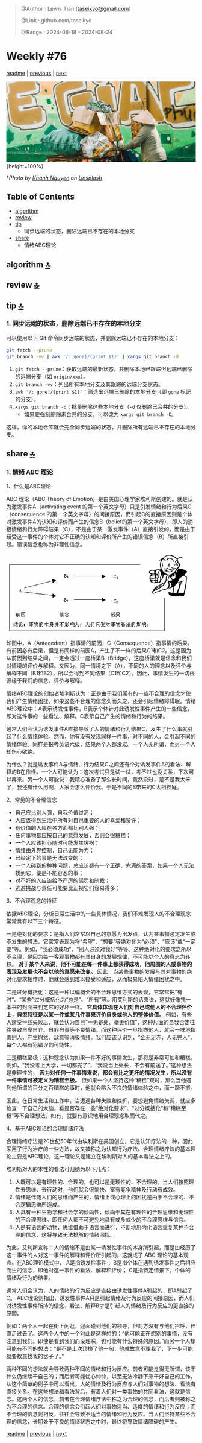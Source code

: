 > @Author  : Lewis Tian (taseikyo@gmail.com)
>
> @Link    : github.com/taseikyo
>
> @Range   : 2024-08-18 - 2024-08-24

# Weekly #76

[readme](../README.md) | [previous](202408W3.md) | [next](202408W5.md)

![](../images/2024/08/khanh-nguyen-jE-56UoLT3g-unsplash.jpg "Weekly #76"){height=100%}

\**Photo by [Khanh Nguyen](https://unsplash.com/@passengerslover92) on [Unsplash](https://unsplash.com/photos/a-woman-pushing-a-cart-full-of-items-down-a-street-jE-56UoLT3g)*

## Table of Contents

- [algorithm](#algorithm-)
- [review](#review-)
- [tip](#tip-)
	- 同步远端的状态，删除远端已不存在的本地分支
- [share](#share-)
	- 情绪ABC理论

## algorithm [🔝](#weekly-76)

## review [🔝](#weekly-76)

## tip [🔝](#weekly-76)

### 1. 同步远端的状态，删除远端已不存在的本地分支

可以使用以下 Git 命令同步远端的状态，并删除远端已不存在的本地分支：

```bash
git fetch --prune
git branch -vv | awk '/: gone]/{print $1}' | xargs git branch -d
```

1. `git fetch --prune`：获取远端的最新状态，并删除本地已跟踪但远端已删除的远端分支（如 `origin/xxx`）。
2. `git branch -vv`：列出所有本地分支及其跟踪的远端分支状态。
3. `awk '/: gone]/{print $1}'`：筛选出远端已删除的本地分支（即 `gone` 标记的分支）。
4. `xargs git branch -d`：批量删除这些本地分支（`-d` 仅删除已合并的分支）。
   - 如果要强制删除未合并的分支，可以改为 `xargs git branch -D`。

这样，你的本地仓库就会完全同步远端的状态，并删除所有远端已不存在的本地分支。

## share [🔝](#weekly-76)

### 1. [情绪 ABC 理论](https://wiki.mbalib.com/wiki/%E6%83%85%E7%BB%AAABC%E7%90%86%E8%AE%BA)

1、什么是ABC理论

ABC 理论（ABC Theory of Emotion）是由美国心理学家埃利斯创建的。就是认为激发事件A（activating event 的第一个英文字母）只是引发情绪和行为后果C（consequence 的第一个英文字母）的间接原因，而引起C的直接原因则是个体对激发事件A的认知和评价而产生的信念B（belief的第一个英文字母），即人的消极情绪和行为障碍结果（C），不是由于某一激发事件（A）直接引发的，而是由于经受这一事件的个体对它不正确的认知和评价所产生的错误信念（B）所直接引起。错误信念也称为非理性信念。

![](../images/2024/08/ABCTheoryOfEmotion.jpg)


如图中，A（Antecedent）指事情的前因，C（Consequence）指事情的后果，有前因必有后果，但是有同样的前因A，产生了不一样的后果C1和C2。这是因为从前因到结果之间，一定会透过一座桥梁B（Bridge），这座桥梁就是信念和我们对情境的评价与解释。又因为，同一情境之下（A），不同的人的理念以及评价与解释不同（B1和B2），所以会得到不同结果（C1和C2）。因此，事情发生的一切根源缘于我们的信念、评价与解释。

情绪ABC理论的创始者埃利斯认为：正是由于我们常有的一些不合理的信念才使我们产生情绪困扰。如果这些不合理的信念久而久之，还会引起情绪障碍呢。情绪 ABC理论中：A表示诱发性事件，B表示个体针对此诱发性事件产生的一些信念，即对这件事的一些看法、解释。C表示自己产生的情绪和行为的结果。

通常人们会认为诱发事件A直接导致了人的情绪和行为结果C，发生了什么事就引起了什么情绪体验。然而，你有没有发现同样一件事，对不同的人，会引起不同的情绪体验。同样是报考英语六级，结果两个人都没过。一个人无所谓，而另一个人却伤心欲绝。

为什么？就是诱发事件A与情绪、行为结果C之间还有个对诱发事件A的看法、解释的B在作怪。一个人可能认为：这次考试只是试一试，考不过也没关系，下次可以再来。另一个人可能说：我精心准备了那么长时间，竟然没过，是不是我太笨了，我还有什么用啊，人家会怎么评价我。于是不同的B带来的C大相径庭。

2、常见的不合理信念

- 自己应比别人强，自我价值过高；
- 人应该得到生活中所有对自己重要的人的喜爱和赞许；
- 有价值的人应在各方面都比别人强；
- 任何事物都应按自己的意愿发展，否则会很糟糕；
- 一个人应该担心随时可能发生灾祸；
- 情绪由外界控制，自己无能为力；
- 已经定下的事是无法改变的；
- 一个人碰到的种种问题，总应该都有一个正确、完满的答案，如果一个人无法找到它，便是不能容忍的事；
- 对不好的人应该给予严厉的惩罚和制裁；
- 逃避挑战与责任可能要比正视它们容易得多；

3、不合理观念的特征

依据ABC理论，分析日常生活中的一些具体情况，我们不难发现人的不合理观念常常具有以下三个特征。

一是绝对化的要求：是指人们常常以自己的意愿为出发点，认为某事物必定发生或不发生的想法。它常常表现为将“希望”、“想要”等绝对化为“必须”、“应该”或“一定要”等。例如，“我必须成功”、“别人必须对我好”等等。这种绝对化的要求之所以不合理，是因为每一客观事物都有其自身的发展规律，不可能以个人的意志为转移。 **对于某个人来说，他不可能在每一件事上都获得成功，他周围的人或事物的表现及发展也不会以他的意愿来改变。** 因此，当某些事物的发展与其对事物的绝对化要求相悖时，他就会感到难以接受和适应，从而极易陷入情绪困扰之中。

二是过分概括化：这是一种以偏概全的不合理思维方式的表现，它常常把“有时”、“某些”过分概括化为“总是”、“所有”等。用艾利斯的话来说，这就好像凭一本书的封面来判定它的好坏一样。 **它具体体现在人们对自己或他人的不合理评价上，典型特征是以某一件或某几件事来评价自身或他人的整体价值。** 例如，有些人遭受一些失败后，就会认为自己“一无是处、毫无价值”，这种片面的自我否定往往导致自卑自弃、自罪自责等不良情绪。而这种评价一旦指向他人，就会一味地指责别人，产生怨忿、敌意等消极情绪。我们应该认识到，“金无足赤，人无完人”，每个人都有犯错误的可能性。

三是糟糕至极：这种观念认为如果一件不好的事情发生，那将是非常可怕和糟糕。例如，“我没考上大学，一切都完了”，“我没当上处长，不会有前途了。”这种想法是非理性的， **因为对任何一件事情来说，都会有比之更坏的情况发生，所以没有一件事情可被定义为糟糕至极。** 但如果一个人坚持这种“糟糕”观时，那么当他遇到他所谓的百分之百糟糕的事时，他就会陷入不良的情绪体验之中，而一蹶不振。

因此，在日常生活和工作中，当遭遇各种失败和挫折，要想避免情绪失调，就应多检查一下自己的大脑，看是否存在一些“绝对化要求”、“过分概括化”和“糟糕至极”等不合理想法，如有，就要有意识地用合理观念取而代之。

4、基于ABC理论的合理情绪疗法

合理情绪疗法是20世纪50年代由埃利斯在美国创立，它是认知疗法的一种，因此采用了行为治疗的一些方法，故又被称之为认知行为疗法。合理情绪疗法的基本理论主要是ABC理论，这一理论又是建立在埃利斯对人的基本看法之上的。

埃利斯对人的本性的看法可归纳为以下几点：

1. 人既可以是有理性的、合理的，也可以是无理性的、不合理的。当人们按照理性去思维、去行动时，他们就会很愉快、富有竞争精神及行动有成效。
2. 情绪是伴随人们的思维而产生的，情绪上或心理上的困扰是由于不合理的、不合逻辑思维所造成。
3. 人具有一种生物学和社会学的倾向性，倾向于其在有理性的合理思维和无理性的不合理思维。即任何人都不可避免地具有或多或少的不合理思维与信念。
4. 人是有语言的动物，思维借助于语言而进行，不断地用内化语言重复某种不合理的信念，这将导致无法排解的情绪困扰。

为此，艾利斯宣称：人的情绪不是由某一诱发性事件的本身所引起，而是由经历了这一事件的人对这一事件的解释和评价所引起的。这就成了 ABC 理论的基本观点。在ABC理论模式中， A是指诱发性事件； B是指个体在遇到诱发事件之后相应而生的信念，即他对这一事件的看法、解释和评价； C是指特定情景下，个体的情绪及行为的结果。

通常人们会认为，人的情绪的行为反应是直接由诱发性事件A引起的，即A引起了C。 ABC理论则指出，诱发性事件A只是引起情绪及行为反应的间接原因，而人们对诱发性事件所持的信念、看法、解释B才是引起人的情绪及行为反应的更直接的原因。

例如：两个人一起在街上闲逛，迎面碰到他们的领导，但对方没有与他们招呼，径直走过去了。这两个人中的一个对此是这样想的：“他可能正在想别的事情，没有注意到我们。即使是看到我们而没理睬，也可能有什么特殊的原因。”而另一个人却可能有不同的想法：“是不是上次顶撞了他一句，他就故意不理我了，下一步可能就要故意找我的岔子了。”

两种不同的想法就会导致两种不同的情绪和行为反应。前者可能觉得无所谓，该干什么仍继续干自己的；而后者可能忧心忡忡，以至无法冷静下来干好自己的工作。从这个简单的例子中可以看出，人的情绪及行为反应与人们对事物的想法、看法有直接关系。在这些想法和看法背后，有着人们对一类事物的共同看法，这就是信念。这两个人的信念，前者在合理情绪疗法中称之为合理的信念，而后者则被称之为不合理的信念。合理的信念会引起人们对事物适当、适度的情绪和行为反应；而不合理的信念则相反，往往会导致不适当的情绪和行为反应。当人们坚持某些不合理的信念，长期处于不良的情绪状态之中时，最终将导致情绪障碍的产生。

[readme](../README.md) | [previous](202408W3.md) | [next](202408W5.md)
